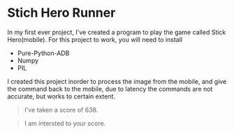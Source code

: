 # Stich Hero Runner

In my first ever project, I've created a program to play the game called Stick Hero(mobile). 
For this project to work, you will need to install 

  * Pure-Python-ADB
  * Numpy
  * PIL
  
I created this project inorder to process the image from the mobile, and give the command back to the mobile, due to latency the commands are not accurate, but works to certain extent. 

>I've taken a score of 638. 

>I am intersted to your score. 
